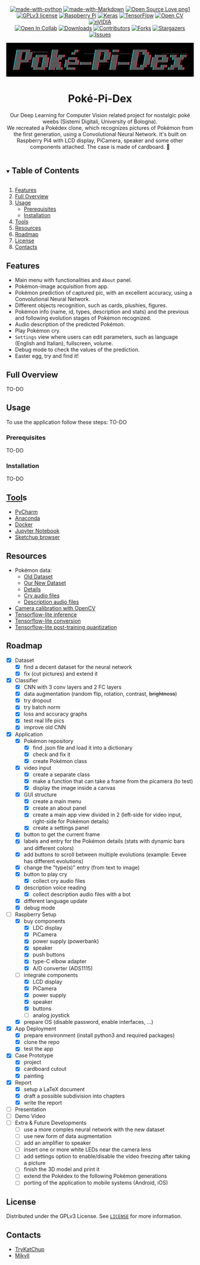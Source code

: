 <div align="center">
  
  [![made-with-python][made-with-phyton-shield]][made-with-phyton-url]
  [![made-with-Markdown][made-with-markdown-shield]][made-with-markdown-url]
  [![Open Source Love png1][open-source-shield]][open-source-url]
  [![GPLv3 license][license-shield]][license-url]
  [![Raspberry Pi][raspberry-shield]][raspberry-url]
  [![Keras][keras-shield]][keras-url]
  [![TensorFlow][tensorflow-shield]][tensorflow-url]
  [![Open CV][opencv-shield]][opencv-url]
  [![nVIDIA][nvidia-shield]][nvidia-url]
  <br/>
  [![Open In Collab][open-collab-shield]][open-collab-url]
  [![Downloads][downloads-shield]][downloads-url]
  [![Contributors][contributors-shield]][contributors-url]
  [![Forks][forks-shield]][forks-url]
  [![Stargazers][stars-shield]][stars-url]
  [![Issues][issues-shield]][issues-url]
  
  <img src="https://github.com/TryKatChup/Poke-Pi-Dex/blob/main/gfx/logo.png"/>
  
  <h1> Poké-Pi-Dex</h1>
  
  Our Deep Learning for Computer Vision related project for nostalgic poké weebs (Sistemi Digitali, University of Bologna).<br/>
We recreated a Pokédex clone, which recognizes pictures of Pokémon from the first generation, using a Convolutional Neural Network. It's built on Raspberry Pi4 with LCD display, PiCamera, speaker and some other components attached. The case is made of cardboard. 🌱
</div>

<details open="closed">
  <summary><h2 style="display: inline-block">Table of Contents</h2></summary>
  <ol>
    <!--<li><a href="#demo">Demo</a></li>-->
    <li><a href="#features">Features</a></li>
    <li><a href="#full-overview">Full Overview</a></li>
    <li><a href="#usage">Usage</a>
      <ul>
        <li><a href="#prerequisites">Prerequisites</a></li>
        <li><a href="#installation">Installation</a></li>
      </ul>
    </li>
    <li><a href="#tools">Tools</a></li>
    <li><a href="#resources">Resources</a></li>
    <li><a href="#roadmap">Roadmap</a></li>
    <li><a href="#license">License</a></li>
    <li><a href="#contacts">Contacts</a></li>
    <!-- <li><a href="#acknowledgements">Acknowledgements</a></li>
    <li><a href="#meme">Memotty</a></li> -->
  </ol>
</details>

<!--## Demo
See our demo on YouTube! https://www.youtube.com/watch?v=6A07DGlRxg4 <!-- TO-DO -->

<!--<div align="center">
  <img src="https://github.com/TryKatChup/Poke-Pi-Dex/blob/main/gfx/demo.png" width=50%/>
</div>-->

## Features
- Main menu with functionalities and `About` panel.
- Pokémon-image acquisition from app.
- Pokémon prediction of captured pic, with an excellent accuracy, using a Convolutional Neural Network.
- Different objects recognition, such as cards, plushies, figures.
- Pokémon info (name, id, types, description and stats) and the previous and following evolution stages of Pokémon recognized.
- Audio description of the predicted Pokémon.
- Play Pokémon cry.
- `Settings` view where users can edit parameters, such as language (English and Italian), fullscreen, volume.
- Debug mode to check the values of the prediction.
- Easter egg, try and find it!

## Full Overview
TO-DO

## Usage
To use the application follow these steps:
TO-DO
### Prerequisites
TO-DO
<!-- - OS:
- Python version
- Python packages
  - for Raspberry usage: -->

### Installation
TO-DO
<!-- - clone the repo or download the latest release -->

<h2><a href="https://www.youtube.com/watch?v=Y7JG63IuaWs">Tool</a>s</h2>

- [PyCharm](https://www.jetbrains.com/pycharm/)
- [Anaconda](https://www.anaconda.com/)
- [Docker](https://www.docker.com/)
- [Jupyter Notebook](https://jupyter.org/)
- [Sketchup browser](https://app.sketchup.com/)

## Resources
- Pokémon data:
  - [Old Dataset](https://www.kaggle.com/thedagger/pokemon-generation-one)
  - [Our New Dataset](https://www.kaggle.com/unexpectedscepticism/11945-pokmon-from-first-gen)
  - [Details](https://github.com/fanzeyi/pokemon.json)
  - [Cry audio files]()
  - [Description audio files](http://texttospeechrobot.com/)
- [Camera calibration with OpenCV](https://docs.opencv.org/4.x/dc/dbb/tutorial_py_calibration.html)
- [Tensorflow-lite inference](https://www.tensorflow.org/lite/guide/inference)
- [Tensorflow-lite conversion](https://www.tensorflow.org/lite/convert)
- [Tensorflow-lite post-training quantization](https://www.tensorflow.org/lite/performance/post_training_quantization)

## Roadmap
- [x] Dataset
  - [x] find a decent dataset for the neural network
  - [x] fix (cut pictures) and extend it
- [x] Classifier
  - [x] CNN with 3 conv layers and 2 FC layers
  - [x] data augmentation (random flip, rotation, contrast, ~~brightness~~)
  - [x] try dropout
  - [x] try batch norm
  - [x] loss and accuracy graphs
  - [x] test real life pics
  - [x] improve old CNN
- [x] Application
  - [x] Pokémon repository
    - [x] find .json file and load it into a dictionary
    - [x] check and fix it
    - [x] create Pokémon class
  - [x] video input
    - [x] create a separate class
    - [x] make a function that can take a frame from the picamera (to test)
    - [x] display the image inside a canvas
  - [x] GUI structure
    - [x] create a main menu
    - [x] create an about panel
    - [x] create a main app view divided in 2 (left-side for video input, right-side for Pokémon details)
    - [x] create a settings panel
  - [x] button to get the current frame
  - [x] labels and entry for the Pokémon details (stats with dynamic bars and different colors)
  - [x] add buttons to scroll between multiple evolutions (example: Eevee has different evolutions)
  - [x] change the "type(s)" entry (from text to image)
  - [x] button to play cry
    - [x] collect cry audio files
  - [x] description voice reading
    - [x] collect description audio files with a bot
  - [x] different language update
  - [x] debug mode
- [ ] Raspberry Setup
  - [x] buy components
     - [x] LDC display
     - [x] PiCamera
     - [x] power supply (powerbank)
     - [x] speaker
     - [x] push buttons
     - [x] type-C elbow adapter
     - [x] A/D converter (ADS1115)
   - [ ] integrate components
     - [x] LCD display
     - [x] PiCamera
     - [x] power supply
     - [x] speaker
     - [x] buttons
     - [ ] analog joystick
   - [x] prepare OS (disable password, enable interfaces, ...)
- [x] App Deployment
  - [x] prepare environment (install python3 and required packages)
  - [x] clone the repo
  - [x] test the app
- [x] Case Prototype
  - [x] project
  - [x] cardboard cutout
  - [x] painting
- [x] Report
  - [x] setup a LaTeX document
  - [x] draft a possible subdivision into chapters
  - [x] write the report
- [ ] Presentation
- [ ] Demo Video <!--building, test and different implementation parts-->
- [ ] Extra & Future Developments
  - [ ] use a more comples neural network with the new dataset
  - [ ] use new form of data augmentation
  - [ ] add an amplifier to speaker
  - [ ] insert one or more white LEDs near the camera lens
  - [ ] add settings option to enable/disable the video freezing after taking a picture
  - [ ] finish the 3D model and print it
  - [ ] extend the Pokédex to the following Pokémon generations
  - [ ] porting of the application to mobile systems (Android, iOS)

## License
Distributed under the GPLv3 License. See [`LICENSE`](https://github.com/TryKatChup/Poke-Pi-Dex/blob/main/LICENSE) for more information.

## Contacts
* [TryKatChup](https://www.linkedin.com/in/karina-chichifoi/?locale=en_US)
* [Mikyll](https://www.linkedin.com/in/michele-righi/?locale=en_US)

<!-- ## Acknowledgements -->


<!-- MARKDOWN LINKS & IMAGES -->
<!-- https://www.markdownguide.org/basic-syntax/#reference-style-links -->
[ask-me-anything-shield]: https://img.shields.io/badge/Ask%20me-anything-1abc9c.svg
[ask-me-anything-url]: https://github.com/TryKatChup/Poke-Pi-Dex/issues
[open-collab-shield]: https://colab.research.google.com/assets/colab-badge.svg
[open-collab-url]: https://github.com/TryKatChup/Poke-Pi-Dex/issues
[made-with-phyton-shield]: https://img.shields.io/badge/Made%20with-Python-14354C.svg
[made-with-phyton-url]: https://www.python.org/
[made-with-markdown-shield]: https://img.shields.io/badge/Made%20with-Markdown-1f425f.svg
[made-with-markdown-url]: http://commonmark.org
[open-source-shield]: https://badges.frapsoft.com/os/v1/open-source.png?v=103
[open-source-url]: https://github.com/ellerbrock/open-source-badges/
[license-shield]: https://img.shields.io/badge/License-GPLv3-blue.svg
[license-url]: http://perso.crans.org/besson/LICENSE.html
[raspberry-shield]: https://img.shields.io/badge/-RaspberryPi-C51A4A?&logo=Raspberry-Pi
[raspberry-url]: https://www.raspberrypi.org/
[keras-shield]: https://img.shields.io/badge/Keras-%23D00000.svg?logo=Keras&logoColor=white
[keras-url]: https://keras.io/
[tensorflow-shield]: https://img.shields.io/badge/TensorFlow-%23FF6F00.svg?logo=TensorFlow&logoColor=white
[tensorflow-url]: https://www.tensorflow.org/
[opencv-shield]: https://img.shields.io/badge/opencv-%23white.svg?logo=opencv&logoColor=white
[opencv-url]: https://opencv.org/
[nvidia-shield]: https://img.shields.io/badge/nVIDIA-%2376B900.svg?logo=nVIDIA&logoColor=white
[nvidia-url]: https://www.nvidia.com/

[downloads-shield]: https://img.shields.io/github/downloads/TryKatChup/Poke-Pi-Dex/total
[downloads-url]: https://github.com/TryKatChup/Poke-Pi-Dex/releases/latest
[contributors-shield]: https://img.shields.io/github/contributors/TryKatChup/Poke-Pi-Dex
[contributors-url]: https://github.com/TryKatChup/Poke-Pi-Dex/graphs/contributors
[forks-shield]: https://img.shields.io/github/forks/TryKatChup/Poke-Pi-Dex
[forks-url]: https://github.com/TryKatChup/Poke-Pi-Dex/network/members
[stars-shield]: https://img.shields.io/github/stars/TryKatChup/Poke-Pi-Dex
[stars-url]: https://github.com/TryKatChup/Poke-Pi-Dex/stargazers
[issues-shield]: https://img.shields.io/github/issues/TryKatChup/Poke-Pi-Dex
[issues-url]: https://github.com/mikyll/TryKatChup/Poke-Pi-Dex/issues
[linkedin-shield]: https://img.shields.io/badge/-LinkedIn-black.svg?logo=linkedin&colorB=0077B5
[linkedin-url]: https://www.linkedin.com/in/michele-righi/?locale=en_US
